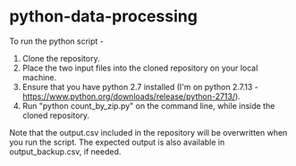 # python-data-processing

To run the python script - 
1. Clone the repository.
2. Place the two input files into the cloned repository on your local machine. 
3. Ensure that you have python 2.7 installed (I'm on python 2.7.13 - https://www.python.org/downloads/release/python-2713/). 
4. Run "python count_by_zip.py" on the command line, while inside the cloned repository.

Note that the output.csv included in the repository will be overwritten when you run the script. The expected output is also available in output_backup.csv, if needed. 
